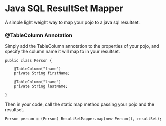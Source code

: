 # Java SQL ResultSet Mapper
A simple light weight way to map your pojo to a java sql resultset.

### @TableColumn Annotation

Simply add the TableColumn annotation to the properties of your pojo, and specify the column name it will map to in your resultset.

```
public class Person {

	@TableColumn("fname")
	private String firstName;

	@TableColumn("lname")
	private String lastName;
  
}
```

Then in your code, call the static map method passing your pojo and the resultset. 
```
Person person = (Person) ResultSetMapper.map(new Person(), resultSet);
```
